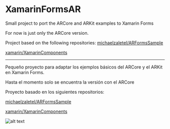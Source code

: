 # XamarinFormsAR
Small project to port the ARCore and ARKit examples to Xamarin Forms

For now is just only the ARCore version.

Project based on the following repositories:
[michaelzaletel/ARFormsSample](https://github.com/michaelzaletel/ARFormsSample)

[xamarin/XamarinComponents](https://github.com/xamarin/XamarinComponents/tree/master/Android/ARCore/samples)

****

Pequeño proyecto para adaptar los ejemplos básicos del ARCore y el ARKit en Xamarin Forms.

Hasta el momento solo se encuentra la versión con el ARCore

Proyecto basado en los siguientes repositorios:

[michaelzaletel/ARFormsSample](https://github.com/michaelzaletel/ARFormsSample)

[xamarin/XamarinComponents](https://github.com/xamarin/XamarinComponents/tree/master/Android/ARCore/samples)


![alt text](https://image.ibb.co/iw6ALy/Screenshot_2018_06_01_15_52_03_252_com_companyname_Xamarin_Forms_AR.png)
